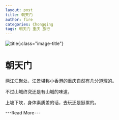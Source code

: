 ```yaml
---
layout: post
title: 朝天门
author: fire
categories: Chongqing 
tags: 朝天门 重庆 旅行
---
```


![title](//image.sideproject.cn/title/title_119.jpg){:class="image-title"}

朝天门
===

两江汇聚处，江景堪称小香港的重庆自然有几分道理的。

不过山城终究还是有山城的味道，

上坡下坎，身体素质差的话，去玩还是挺累的。

---Read More---

